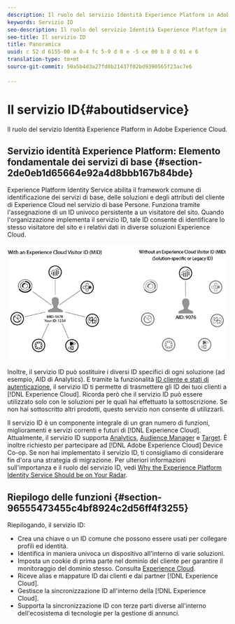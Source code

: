 ```yaml
---
description: Il ruolo del servizio Identità Experience Platform in Adobe Experience Cloud.
keywords: Servizio ID
seo-description: Il ruolo del servizio Identità Experience Platform in Adobe Experience Cloud.
seo-title: Il servizio ID
title: Panoramica
uuid: c 52 d 6155-00 a 0-4 fc 5-9 d 8 e -5 ce 00 b 8 d 01 e 6
translation-type: tm+mt
source-git-commit: 50a5b4d3a27fd8b21437f02bd9390565f23ac7e6

---
```



# Il servizio ID{#aboutidservice}

Il ruolo del servizio Identità Experience Platform in Adobe Experience Cloud.

<!--
mcvid-functionality.xml
-->

## Servizio identità Experience Platform: Elemento fondamentale dei servizi di base {#section-2de0eb1d65664e92a4d8bbb167b84bde}

Experience Platform Identity Service abilita il framework comune di identificazione dei servizi di base, delle soluzioni e degli attributi del cliente di Experience Cloud nel servizio di base Persone. Funziona tramite l&#39;assegnazione di un ID univoco persistente a un visitatore del sito. Quando l&#39;organizzazione implementa il servizio ID, tale ID consente di identificare lo stesso visitatore del sito e i relativi dati in diverse soluzioni Experience Cloud.

![](assets/ecid.png)

Inoltre, il servizio ID può sostituire i diversi ID specifici di ogni soluzione (ad esempio, AID di Analytics). E tramite la funzionalità [ID cliente e stati di autenticazione](../reference/authenticated-state.md), il servizio ID ti permette di trasmettere gli ID dei tuoi clienti a [!DNL Experience Cloud]. Ricorda però che il servizio ID può essere utilizzato solo con le soluzioni per le quali hai effettuato la sottoscrizione. Se non hai sottoscritto altri prodotti, questo servizio non consente di utilizzarli.

Il servizio ID è un componente integrale di un gran numero di funzioni, miglioramenti e servizi correnti e futuri di [!DNL Experience Cloud]. Attualmente, il servizio ID supporta [Analytics](http://www.adobe.com/marketing-cloud/web-analytics.html), [Audience Manager](http://www.adobe.com/marketing-cloud/data-management-platform.html) e [Target](http://www.adobe.com/marketing-cloud/testing-targeting.html). È inoltre richiesto per partecipare ad [!DNL Adobe Experience Cloud] Device Co-op. Se non hai implementato il servizio ID, ti consigliamo di considerare fin d&#39;ora una strategia di migrazione. Per ulteriori informazioni sull&#39;importanza e il ruolo del servizio ID, vedi [Why the Experience Platform Identity Service Should be on Your Radar](http://blogs.adobe.com/digitalmarketing/analytics/why-new-adobe-marketing-cloud-id-service-should-be-on-your-radar/).

## Riepilogo delle funzioni {#section-96555473455c4bf8924c2d56ff4f3255}

Riepilogando, il servizio ID:

* Crea una chiave o un ID comune che possono essere usati per collegare profili ed identità.
* Identifica in maniera univoca un dispositivo all&#39;interno di varie soluzioni.
* Imposta un cookie di prima parte nel dominio del cliente per garantire il monitoraggio del dominio stesso. Consulta  [Experience Cloud](../introduction/cookies.md).
* Riceve alias e mappature ID dai clienti e dai partner [!DNL Experience Cloud].
* Gestisce la sincronizzazione ID all&#39;interno della [!DNL Experience Cloud].
* Supporta la sincronizzazione ID con terze parti diverse all&#39;interno dell&#39;ecosistema di tecnologie per la gestione di annunci.
